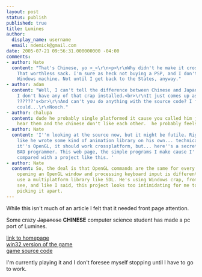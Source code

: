 ```yaml
---
layout: post
status: publish
published: true
title: Lumines
author:
  display_name: username
  email: ndemick@gmail.com
date: 2005-07-21 09:56:31.000000000 -04:00
comments:
- author: Nate
  content: "That's Chinese, yo >_<\r\n<p>\r\nWhy didn't he make it cross-platform?
    That worthless sack. I'm sure as heck not buying a PSP, and I don't have a darn
    Windows machine. Not until I get back to the States, anyway."
- author: adam
  content: "Well, I can't tell the difference between Chinese and Japanese because
    I don't have any of that crap installed.<br>\r\nIt just comes up as a bunch of
    ??????'s<br>\r\nAnd can't you do anything with the source code? I figured you
    could...\r\nNooch."
- author: chalupa
  content: dude he probably single platformed it cause you called him japanese.  i
    hear them and the chinese don't like each other.  he probably feels insulted.
- author: Nate
  content: 'I''m looking at the source now, but it might be futile. Right now it looks
    like he wrote some kind of animation library on his own... technically, since
    it''s OpenGL, it should work crossplatform, but... here''s a secret... I''m a
    BAD programmer. This web page, the simple programs I make cause I''m bored? NOTHING
    compared with a project like this. '
- author: Nate
  content: So, the deal is that OpenGL commands are the same for every platform, but
    opening an OpenGL window and processing keyboard input is different, unless you
    use a multiplatform library like SDL. He's using Windows crap, from what I can
    see, and like I said, this project looks too intimidating for me to even start
    picking it apart.
---
```

While this isn't much of an article I felt that it needed front page attention.<p>
Some crazy <strike>Japanese</strike> <b>CHINESE</b> computer science student has made a pc port of Lumines.<p>
<a href="http://acm.tongji.edu.cn/people/kaikai/lumines.php" target="new">link to homepage</a><br>
<a href="http://acm.tongji.edu.cn/people/kaikai/down/lumines.rar">win32 version of the game</a><br>
<a href="http://acm.tongji.edu.cn/people/kaikai/down/ogl2dlib-2005-5-28-lumines-single.rar">game source code</a><p>
I'm currently playing it and I don't foresee myself stopping until I have to go to work.